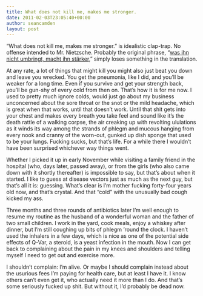 ```yaml
---
title: What does not kill me, makes me stronger.
date: 2011-02-03T23:05:40+00:00
author: seancamden
layout: post
---
```

&#8220;What does not kill me, makes me stronger.&#8221; is idealistic clap-trap. No offense intended to Mr. Nietzsche. Probably the original phrase, &#8220;[was ihn nicht umbringt, macht ihn stärker](http://en.wikiquote.org/wiki/Friedrich_Nietzsche#Ecce_Homo_.281888.29),&#8221; simply loses something in the translation.

At any rate, a lot of things that might kill you might also just beat you down and leave you wrecked. You get the pneumonia, like I did, and you&#8217;ll be weaker for a long time. Even if you survive and get your strength back, you&#8217;ll be gun-shy of every cold from then on. That&#8217;s how it is for me now. I used to pretty much ignore colds, would just go about my business unconcerned about the sore throat or the snot or the mild headache, which is great when that works, until that doesn&#8217;t work. Until that shit gets into your chest and makes every breath you take feel and sound like it&#8217;s the death rattle of a walking corpse, the air creaking up with revolting ululations as it winds its way among the strands of phlegm and mucous hanging from every nook and cranny of the worn-out, gunked up dish sponge that used to be your lungs. Fucking sucks, but that&#8217;s life. For a while there I wouldn&#8217;t have been surprised whichever way things went. 

Whether I picked it up in early November while visiting a family friend in the hospital (who, days later, passed away), or from the girls (who also came down with it shortly thereafter) is impossible to say, but that&#8217;s about when it started. I like to guess at disease vectors just as much as the next guy, but that&#8217;s all it is: guessing. What&#8217;s clear is I&#8217;m mother fucking forty-four years old now, and that&#8217;s crystal. And that &#8220;cold&#8221; with the unusually bad cough kicked my ass. 

Three months and three rounds of antibiotics later I&#8217;m well enough to resume my routine as the husband of a wonderful woman and the father of two small children. I work in the yard, cook meals, enjoy a whiskey after dinner, but I&#8217;m still coughing up bits of phlegm &#8217;round the clock. I haven&#8217;t used the inhalers in a few days, which is nice as one of the potential side effects of Q-Var, a steroid, is a yeast infection in the mouth. Now I can get back to complaining about the pain in my knees and shoulders and telling myself I need to get out and exercise more. 

I shouldn&#8217;t complain: I&#8217;m alive. Or maybe I should complain instead about the usurious fees I&#8217;m paying for health care, but at least I have it. I know others can&#8217;t even get it, who actually need it more than I do. And that&#8217;s some seriously fucked up shit. But without it, I&#8217;d probably be dead now.
